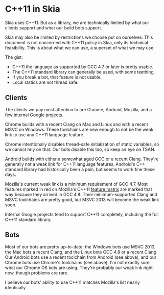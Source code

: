 C++11 in Skia
=============

Skia uses C++11.  But as a library, we are technically limited by what our
clients support and what our build bots support.

Skia may also be limited by restrictions we choose put on ourselves.  This
document is not concerned with C++11 policy in Skia, only its technical
feasibility.  This is about what we can use, a superset of what we may use.

The gist:

-   C++11 the language as supported by GCC 4.7 or later is pretty usable.
-   The C++11 standard library can generally be used, with some teething.
-   If you break a bot, that feature is not usable.
-   Local statics are not thread safe.


Clients
-------

The clients we pay most attention to are Chrome, Android, Mozilla, and a few
internal Google projects.

Chrome builds with a recent Clang on Mac and Linux and with a recent MSVC on
Windows.  These toolchains are new enough to not be the weak link to use any
C++11 language feature.

Chrome intentionally disables thread-safe initialization of static variables,
so we cannot rely on that.  Our bots disable this too, so keep an eye on TSAN.

Android builds with either a somewhat aged GCC or a recent Clang.  They're
generally not a weak link for C++11 language features.  Android's C++ standard
library had historically been a pain, but seems to work fine these days.

Mozilla's current weak link is a minimum requirement of GCC 4.7.  Most features
marked in red on Mozilla's C++11 [feature
matrix](https://developer.mozilla.org/en-US/docs/Using_CXX_in_Mozilla_code) are
marked that way because they arrived in GCC 4.8.  Their minimum-supported Clang
and MSVC toolchains are pretty good, but MSVC 2013 will become the weak link soon.

Internal Google projects tend to support C++11 completely, including the
full C++11 standard library.


Bots
----

Most of our bots are pretty up-to-date: the Windows bots use MSVC 2013, the Mac
bots a recent Clang, and the Linux bots GCC 4.8 or a recent Clang.  Our Android
bots use a recent toolchain from Android (see above), and our Chrome bots use
Chrome's toolchains (see above).  I'm not exactly sure what our Chrome OS bots
are using.  They're probably our weak link right now, though problems are rare.

I believe our bots' ability to use C++11 matches Mozilla's list nearly identically.
